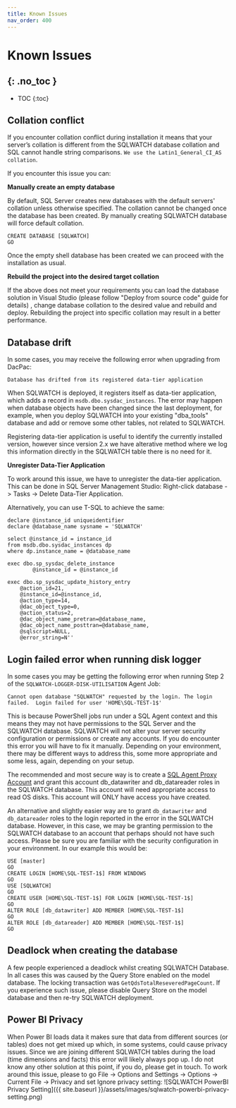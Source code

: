 ```yaml
---
title: Known Issues
nav_order: 400
---
```


# Known Issues
{: .no_toc }
---

- TOC
{:toc}

## Collation conflict

If you encounter collation conflict during installation it means that your server’s collation is different from the SQLWATCH database collation and SQL cannot handle string comparisons.
`We use the Latin1_General_CI_AS collation`.

If you encounter this issue you can:

**Manually create an empty database**

By default, SQL Server creates new databases with the default servers' collation unless otherwise specified. The collation cannot be changed once the database has been created. By manually creating SQLWATCH database will force default collation.

```
CREATE DATABASE [SQLWATCH]
GO
```

Once the empty shell database has been created we can proceed with the installation as usual.

**Rebuild the project into the desired target collation**

If the above does not meet your requirements you can load the database solution in Visual Studio (please follow "Deploy from source code" guide for details) , change database collation to the desired value and rebuild and deploy.
Rebuilding the project into specific collation may result in a better performance. 

## Database drift

In some cases, you may receive the following error when upgrading from DacPac:

```
Database has drifted from its registered data-tier application
```

When SQLWATCH is deployed, it registers itself as data-tier application, which adds a record in `msdb.dbo.sysdac_instances`. 
The error may happen when database objects have been changed since the last deployment, for example, when you deploy SQLWATCH into your existing "dba_tools" database and add or remove some other tables, not related to SQLWATCH.

Registering data-tier application is useful to identify the currently installed version, however since version 2.x we have alterative method where we log this information directly in the SQLWATCH table there is no need for it.

**Unregister Data-Tier Application**

To work around this issue, we have to unregister the data-tier application. This can be done in SQL Server Management Studio: Right-click database -> Tasks -> Delete Data-Tier Application.

Alternatively, you can use T-SQL to achieve the same:

```
declare @instance_id uniqueidentifier
declare @database_name sysname = 'SQLWATCH'

select @instance_id = instance_id
from msdb.dbo.sysdac_instances dp 
where dp.instance_name = @database_name

exec dbo.sp_sysdac_delete_instance 
	    @instance_id = @instance_id
    
exec dbo.sp_sysdac_update_history_entry 
    @action_id=21,
    @instance_id=@instance_id,
    @action_type=14,
    @dac_object_type=0,
    @action_status=2,
    @dac_object_name_pretran=@database_name,
    @dac_object_name_posttran=@database_name,
    @sqlscript=NULL,
    @error_string=N''
```

## Login failed error when running disk logger

In some cases you may be getting the following error when running Step 2 of the `SQLWATCH-LOGGER-DISK-UTILISATION` Agent Job:

```
Cannot open database "SQLWATCH" requested by the login. The login failed.  Login failed for user 'HOME\SQL-TEST-1$'
```

This is because PowerShell jobs run under a SQL Agent context and this means they may not have permissions to the SQL Server and the SQLWATCH database.
SQLWATCH will not alter your server security configuration or permissions or create any accounts. If you do encounter this error you will have to fix it manually. Depending on your environment, there may be different ways to address this, some more appropriate and some less, again, depending on your setup.

The recommended and most secure way is to create a [SQL Agent Proxy Account](https://docs.microsoft.com/en-us/sql/ssms/agent/create-a-sql-server-agent-proxy) and grant this account db_datawriter and db_datareader roles in the SQLWATCH database. This account will need appropriate access to read OS disks. This account will ONLY have access you have created.

An alternative and slightly easier way are to grant `db_datawriter` and `db_datareader` roles to the login reported in the error in the SQLWATCH database. However, in this case, we may be granting permission to the SQLWATCH database to an account that perhaps should not have such access. Please be sure you are familiar with the security configuration in your environment. In our example this would be:

```
USE [master]
GO
CREATE LOGIN [HOME\SQL-TEST-1$] FROM WINDOWS
GO
USE [SQLWATCH]
GO
CREATE USER [HOME\SQL-TEST-1$] FOR LOGIN [HOME\SQL-TEST-1$]
GO
ALTER ROLE [db_datawriter] ADD MEMBER [HOME\SQL-TEST-1$]
GO
ALTER ROLE [db_datareader] ADD MEMBER [HOME\SQL-TEST-1$]
GO
```

## Deadlock when creating the database

A few people experienced a deadlock whilst creating SQLWATCH Database. In all cases this was caused by the Query Store enabled on the model database. The locking transaction was `GetQdsTotalReseveredPageCount`. If you experience such issue, please disable Query Store on the model database and then re-try SQLWATCH deployment. 

## Power BI Privacy

When Power BI loads data it makes sure that data from different sources (or tables) does not get mixed up which, in some systems, could cause privacy issues. Since we are joining different SQLWATCH tables during the load (time dimensions and facts) this error will likely always pop up. I do not know any other solution at this point, if you do, please get in touch. To work around this issue, please to go File -> Options and Settings -> Options -> Current File -> Privacy and set Ignore privacy setting:
![SQLWATCH PowerBI Privacy Setting]({{ site.baseurl }}/assets/images/sqlwatch-powerbi-privacy-setting.png)
